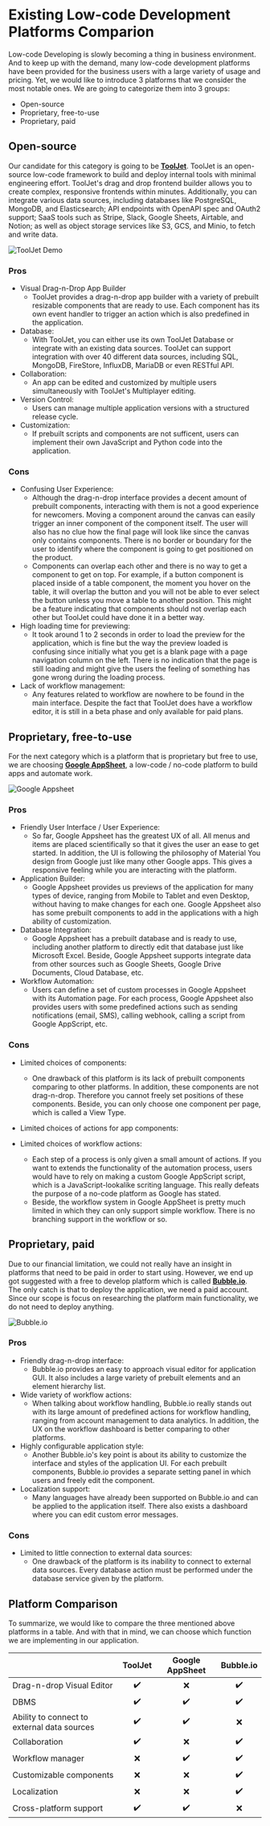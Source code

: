# Existing Low-code Development Platforms Comparion
Low-code Developing is slowly becoming a thing in business environment. And to keep up with the demand, many low-code development platforms have been provided for the business users with a large variety of usage and pricing. Yet, we would like to introduce 3 platforms that we consider the most notable ones. We are going to categorize them into 3 groups:
- Open-source
- Proprietary, free-to-use
- Proprietary, paid

## Open-source
Our candidate for this category is going to be **[ToolJet](https://github.com/ToolJet/ToolJet)**. ToolJet is an open-source low-code framework to build and deploy internal tools with minimal engineering effort. ToolJet's drag and drop frontend builder allows you to create complex, responsive frontends within minutes. Additionally, you can integrate various data sources, including databases like PostgreSQL, MongoDB, and Elasticsearch; API endpoints with OpenAPI spec and OAuth2 support; SaaS tools such as Stripe, Slack, Google Sheets, Airtable, and Notion; as well as object storage services like S3, GCS, and Minio, to fetch and write data.

![ToolJet Demo](./images/tooljet.png)

### Pros
- Visual Drag-n-Drop App Builder
  - ToolJet provides a drag-n-drop app builder with a variety of prebuilt resizable components that are ready to use. Each component has its own event handler to trigger an action which is also predefined in the application.
- Database:
  - With ToolJet, you can either use its own ToolJet Database or integrate with an existing data sources. ToolJet can support integration with over 40 different data sources, including SQL, MongoDB, FireStore, InfluxDB, MariaDB or even RESTful API.
- Collaboration:
  - An app can be edited and customized by multiple users simultaneously with ToolJet's Multiplayer editing.
- Version Control:
  - Users can manage multiple application versions with a structured release cycle.
- Customization:
  - If prebuilt scripts and components are not sufficent, users can implement their own JavaScript and Python code into the application.
### Cons
- Confusing User Experience:
  - Although the drag-n-drop interface provides a decent amount of prebuilt components, interacting with them is not a good experience for newcomers. Moving a component around the canvas can easily trigger an inner component of the component itself. The user will also has no clue how the final page will look like since the canvas only contains components. There is no border or boundary for the user to identify where the component is going to get positioned on the product.
  - Components can overlap each other and there is no way to get a component to get on top. For example, if a button component is placed inside of a table component, the moment you hover on the table, it will overlap the button and you will not be able to ever select the button unless you move a table to another position. This might be a feature indicating that components should not overlap each other but ToolJet could have done it in a better way.
- High loading time for previewing:
  - It took around 1 to 2 seconds in order to load the preview for the application, which is fine but the way the preview loaded is confusing since initially what you get is a blank page with a page navigation column on the left. There is no indication that the page is still loading and might give the users the feeling of something has gone wrong during the loading process.
- Lack of workflow management:
  - Any features related to workflow are nowhere to be found in the main interface. Despite the fact that ToolJet does have a workflow editor, it is still in a beta phase and only available for paid plans.

## Proprietary, free-to-use
For the next category which is a platform that is proprietary but free to use, we are choosing **[Google AppSheet](https://about.appsheet.com/home/)**, a low-code / no-code platform to build apps and automate work.

![Google Appsheet](./images/appsheet.png)

### Pros
- Friendly User Interface / User Experience:
  - So far, Google Appsheet has the greatest UX of all. All menus and items are placed scientifically so that it gives the user an ease to get started. In addition, the UI is following the philosophy of Material You design from Google just like many other Google apps. This gives a responsive feeling while you are interacting with the platform.
- Application Builder:
  - Google Appsheet provides us previews of the application for many types of device, ranging from Mobile to Tablet and even Desktop, without having to make changes for each one. Google Appsheet also has some prebuilt components to add in the applications with a high ability of customization.
- Database Integration:
  - Google Appsheet has a prebuilt database and is ready to use, including another platform to directly edit that database just like Microsoft Excel. Beside, Google Appsheet supports integrate data from other sources such as Google Sheets, Google Drive Documents, Cloud Database, etc.
- Workflow Automation:
  - Users can define a set of custom processes in Google Appsheet with its Automation page. For each process, Google Appsheet also provides users with some predefined actions such as sending notifications (email, SMS), calling webhook, calling a script from Google AppScript, etc.

### Cons
- Limited choices of components:
  - One drawback of this platform is its lack of prebuilt components comparing to other platforms. In addition, these components are not drag-n-drop. Therefore you cannot freely set positions of these components. Beside, you can only choose one component per page, which is called a View Type.
- Limited choices of actions for app components:

- Limited choices of workflow actions:
  - Each step of a process is only given a small amount of actions. If you want to extends the functionality of the automation process, users would have to rely on making a custom Google AppScript script, which is a JavaScript-lookalike scriting language. This really defeats the purpose of a no-code platform as Google has stated.
  - Beside, the workflow system in Google AppSheet is pretty much limited in which they can only support simple workflow. There is no branching support in the workflow or so.

## Proprietary, paid
Due to our financial limitation, we could not really have an insight in platforms that need to be paid in order to start using. However, we end up got suggested with a free to develop platform which is called **[Bubble.io](https://bubble.io/)**. The only catch is that to deploy the application, we need a paid account. Since our scope is focus on researching the platform main functionality, we do not need to deploy anything.

![Bubble.io](./images/bubbleio.png)

### Pros
- Friendly drag-n-drop interface:
  - Bubble.io provides an easy to approach visual editor for application GUI. It also includes a large variety of prebuilt elements and an element hierarchy list. 
- Wide variety of workflow actions:
  - When talking about workflow handling, Bubble.io really stands out with its large amount of predefined actions for workflow handling, ranging from account management to data analytics. In addition, the UX on the workflow dashboard is better comparing to other platforms.
- Highly configurable application style:
  - Another Bubble.io's key point is about its ability to customize the interface and styles of the application UI. For each prebuilt components, Bubble.io provides a separate setting panel in which users and freely edit the component. 
- Localization support:
  - Many languages have already been supported on Bubble.io and can be applied to the application itself. There also exists a dashboard where you can edit custom error messages.
### Cons
- Limited to little connection to external data sources:
  - One drawback of the platform is its inability to connect to external data sources. Every database action must be performed under the database service given by the platform.

## Platform Comparison
To summarize, we would like to compare the three mentioned above platforms in a table. And with that in mind, we can choose which function we are implementing in our application.

|                                             | ToolJet | Google AppSheet | Bubble.io |
| ------------------------------------------- | :-----: | :-------------: | :-------: |
| Drag-n-drop Visual Editor                   |    ✔️    |        ❌        |     ✔️     |
| DBMS                                        |    ✔️    |        ✔️        |     ✔️     |
| Ability to connect to external data sources |    ✔️    |        ✔️        |     ❌     |
| Collaboration                               |    ✔️    |        ❌        |     ✔️     |
| Workflow manager                            |    ❌    |        ✔️        |     ✔️     |
| Customizable components                     |    ❌    |        ❌        |     ✔️     |
| Localization                                |    ❌    |        ❌        |     ✔️     |
| Cross-platform support                      |    ✔️    |        ✔️        |     ❌     |